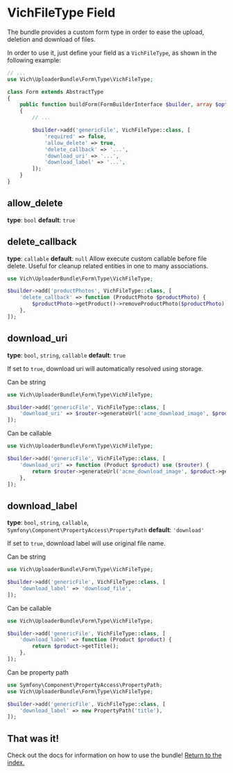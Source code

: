 VichFileType Field
==================

The bundle provides a custom form type in order to ease the upload, deletion and
download of files.

In order to use it, just define your field as a `VichFileType`, as shown in the
following example:

```php
// ...
use Vich\UploaderBundle\Form\Type\VichFileType;

class Form extends AbstractType
{
    public function buildForm(FormBuilderInterface $builder, array $options)
    {
        // ...

        $builder->add('genericFile', VichFileType::class, [
            'required' => false,
            'allow_delete' => true,
            'delete_callback' => '...',
            'download_uri' => '...',
            'download_label' => '...',
        ]);
    }
}
```

allow_delete
------------
**type**: `bool` **default**: `true`


delete_callback
---------------
**type**: `callable` **default**: `null`
Allow execute custom callable before file delete. Useful for cleanup related entities in one to many associations.

```php
use Vich\UploaderBundle\Form\Type\VichFileType;

$builder->add('productPhotos', VichFileType::class, [
    'delete_callback' => function (ProductPhoto $productPhoto) {
        $productPhoto->getProduct()->removeProductPhoto($productPhoto);
    },
]);
```

download_uri
------------
**type**: `bool`, `string`, `callable` **default**: `true`

If set to `true`, download uri will automatically resolved using storage.

Can be string

```php
use Vich\UploaderBundle\Form\Type\VichFileType;

$builder->add('genericFile', VichFileType::class, [
    'download_uri' => $router->generateUrl('acme_download_image', $product->getId()),
]);
```

Can be callable

```php
use Vich\UploaderBundle\Form\Type\VichFileType;

$builder->add('genericFile', VichFileType::class, [
    'download_uri' => function (Product $product) use ($router) {
        return $router->generateUrl('acme_download_image', $product->getId());
    },
]);
```

download_label
--------------
**type**: `bool`, `string`, `callable`, `Symfony\Component\PropertyAccess\PropertyPath` **default**: `'download'`

If set to `true`, download label will use original file name.

Can be string 
```php
use Vich\UploaderBundle\Form\Type\VichFileType;

$builder->add('genericFile', VichFileType::class, [
    'download_label' => 'download_file',
]);
```

Can be callable

```php
use Vich\UploaderBundle\Form\Type\VichFileType;

$builder->add('genericFile', VichFileType::class, [
    'download_label' => function (Product $product) {
        return $product->getTitle();
    },
]);
```

Can be property path 
```php
use Symfony\Component\PropertyAccess\PropertyPath;
use Vich\UploaderBundle\Form\Type\VichFileType;

$builder->add('genericFile', VichFileType::class, [
    'download_label' => new PropertyPath('title'),
]);
```

## That was it!

Check out the docs for information on how to use the bundle! [Return to the
index.](../index.md)
